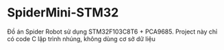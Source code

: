 # SpiderMini-STM32
Đồ án Spider Robot sử dụng STM32F103C8T6 + PCA9685.
Project này chỉ có code C lập trình nhúng, không dùng cơ sở dữ liệu
